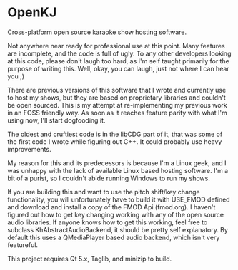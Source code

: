 OpenKJ
======

Cross-platform open source karaoke show hosting software.


Not anywhere near ready for professional use at this point.  Many features are incomplete, and the code is full of ugly. To any other developers looking at this code, please don't laugh too hard, as I'm self taught primarily for the purpose of writing this.  Well, okay, you can laugh, just not where I can hear you ;)

There are previous versions of this software that I wrote and currently use to host my shows, but they are based on proprietary libraries and couldn't be open sourced.  This is my attempt at re-implementing my previous work in an FOSS friendly way.  As soon as it reaches feature parity with what I'm using now, I'll start dogfooding it.

The oldest and cruftiest code is in the libCDG part of it, that was some of the first code I wrote while figuring out C++.  It could probably use heavy improvements.

My reason for this and its predecessors is because I'm a Linux geek, and I was unhappy with the lack of available Linux based hosting software.  I'm a bit of a purist, so I couldn't abide running Windows to run my shows.  

If you are building this and want to use the pitch shift/key change functionality, you will unfortunately have to build it with USE_FMOD defined and download and install a copy of the FMOD Api (fmod.org).  I haven't figured out how to get key changing working with any of the open source audio libraries.  If anyone knows how to get this working, feel free to subclass KhAbstractAudioBackend, it should be pretty self explanatory.  By default this uses a QMediaPlayer based audio backend, which isn't very featureful.

This project requires Qt 5.x, Taglib, and minizip to build.
